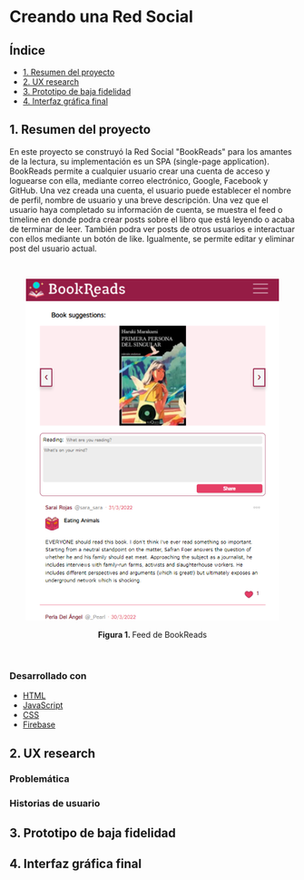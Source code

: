 # Creando una Red Social

## Índice

- [1. Resumen del proyecto](#1-Resumen-del-proyecto)
- [2. UX research](#2-UX-research)
- [3. Prototipo de baja fidelidad](#3-Prototipo-de-baja-fidelidad)
- [4. Interfaz gráfica final](#5-Interfaz-gráfica-final)

## 1. Resumen del proyecto

En este proyecto se construyó la Red Social "BookReads" para los amantes de la lectura, su implementación es un SPA (single-page application). BookReads permite a cualquier usuario crear una cuenta de acceso y loguearse con ella, mediante correo electrónico, Google, Facebook y GitHub. Una vez creada una cuenta, el usuario puede establecer el nombre de perfil, nombre de usuario y una breve descripción. Una vez que el usuario haya completado su información de cuenta, se muestra el feed o timeline en donde podra crear posts sobre el libro que está leyendo o acaba de terminar de leer. También podra ver posts de otros usuarios e interactuar con ellos mediante un botón de like. Igualmente, se permite editar y eliminar post del usuario actual.

<br>

<p align="center">
<img 
height = "600"
src="images/feed.png"/>
</p>     
<p align="center"><strong>Figura 1. </strong>Feed de BookReads</p>
<br/>

### Desarrollado con

- [HTML](https://developer.mozilla.org/en-US/docs/Glossary/HTML)
- [JavaScript](https://www.javascript.com/)
- [CSS](https://developer.mozilla.org/en-US/docs/Web/CSS)
- [Firebase](https://firebase.google.com/?hl=es-419)

## 2. UX research

### Problemática

### Historias de usuario

## 3. Prototipo de baja fidelidad

## 4. Interfaz gráfica final
